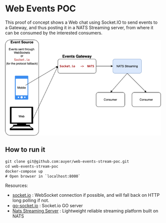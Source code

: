 # Web Events POC

This proof of concept shows a Web chat using Socket.IO to send events to a Gateway, and thus posting it in a NATS Streaming server, from where it can be consumed by the interested consumers.

<img src=".github/assets/events-schema.png" /> 

## How to run it

```
git clone git@github.com:auyer/web-events-stream-poc.git
cd web-events-stream-poc
docker-compose up
# Open browser in `localhost:8000`
```

Resources: 

- [socket.io](https://socket.io/) : WebSocket connection if possible, and will fall back on HTTP long polling if not.
- [go-socket.io](https://github.com/googollee/go-socket.io) : Socket.io GO server
- [Nats Streaming Server](https://github.com/nats-io/nats-streaming-server) :  Lightweight reliable streaming platform built on NATS
